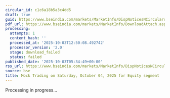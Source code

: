 ```yaml
---
circular_id: c1c6a18b5a3c4dd5
draft: true
guid: https://www.bseindia.com/markets/MarketInfo/DispNoticesNCirculars.aspx?Noticeid={9ECE9BFD-F17B-489A-B813-989E7744A0CE}&noticeno=20251003-1&dt=10/03/2025&icount=1&totcount=34&flag=0
pdf_url: https://www.bseindia.com/markets/MarketInfo/DownloadAttach.aspx?id=20251003-1&attachedId=
processing:
  attempts: 1
  content_hash: ''
  processed_at: '2025-10-03T12:50:08.492742'
  processor_version: '2.0'
  stage: download_failed
  status: failed
published_date: '2025-10-03T05:34:49+00:00'
rss_url: https://www.bseindia.com/markets/MarketInfo/DispNoticesNCirculars.aspx?Noticeid={9ECE9BFD-F17B-489A-B813-989E7744A0CE}&noticeno=20251003-1&dt=10/03/2025&icount=1&totcount=34&flag=0
source: bse
title: Mock Trading on Saturday, October 04, 2025 for Equity segment
---
```


Processing in progress...